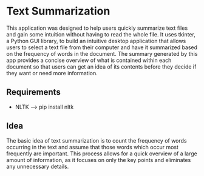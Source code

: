 # Text Summarization
This application was designed to help users quickly summarize text files and gain some intuition without having to read the whole file. It uses tkinter, 
a Python GUI library, to build an intuitive desktop application that allows users to select a text file from their computer and have it summarized based
on the frequency of words in the document. The summary generated by this app provides a concise overview of what is contained within each document so that 
users can get an idea of its contents before they decide if they want or need more information.

## Requirements
- NLTK --> pip install nltk

## Idea
The basic idea of text summarization is to count the frequency of words occurring in the text and assume that those words which occur most frequently are important.
This process allows for a quick overview of a large amount of information, as it focuses on only the key points and eliminates any unnecessary details.
